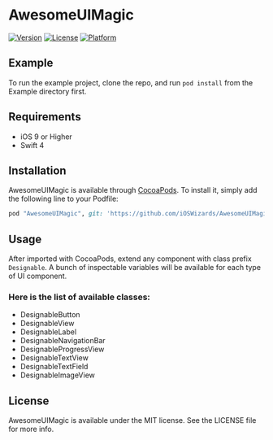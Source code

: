 # AwesomeUIMagic

[![Version](https://img.shields.io/cocoapods/v/AwesomeUIMagic.svg?style=flat)](http://cocoapods.org/pods/AwesomeUIMagic)
[![License](https://img.shields.io/cocoapods/l/AwesomeUIMagic.svg?style=flat)](http://cocoapods.org/pods/AwesomeUIMagic)
[![Platform](https://img.shields.io/cocoapods/p/AwesomeUIMagic.svg?style=flat)](http://cocoapods.org/pods/AwesomeUIMagic)

## Example

To run the example project, clone the repo, and run `pod install` from the Example directory first.

## Requirements

- iOS 9 or Higher
- Swift 4

## Installation

AwesomeUIMagic is available through [CocoaPods](http://cocoapods.org). To install
it, simply add the following line to your Podfile:

```ruby
pod "AwesomeUIMagic", git: 'https://github.com/iOSWizards/AwesomeUIMagic', tag: '0.4.2'
```

## Usage

After imported with CocoaPods, extend any component with class prefix `Designable`.
A bunch of inspectable variables will be available for each type of UI component.

### Here is the list of available classes:
- DesignableButton
- DesignableView
- DesignableLabel
- DesignableNavigationBar
- DesignableProgressView
- DesignableTextView
- DesignableTextField
- DesignableImageView

## License

AwesomeUIMagic is available under the MIT license. See the LICENSE file for more info.
